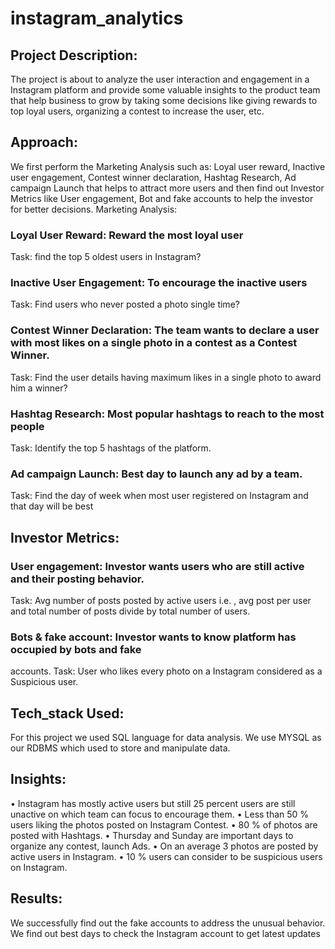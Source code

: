 # instagram_analytics
## Project Description:
The project is about to analyze the user interaction and engagement in a Instagram platform
and provide some valuable insights to the product team that help business to grow by taking
some decisions like giving rewards to top loyal users, organizing a contest to increase the user,
etc.

## Approach:
We first perform the Marketing Analysis such as: Loyal user reward, Inactive user
engagement, Contest winner declaration, Hashtag Research, Ad campaign Launch that helps
to attract more users and then find out Investor Metrics like User engagement, Bot and fake
accounts to help the investor for better decisions.
Marketing Analysis:
### Loyal User Reward: Reward the most loyal user
Task: find the top 5 oldest users in Instagram?

### Inactive User Engagement: To encourage the inactive users
Task: Find users who never posted a photo single time?

### Contest Winner Declaration: The team wants to declare a user with most likes on a single photo in a contest as a Contest Winner.
Task: Find the user details having maximum likes in a single photo to award him a winner?

### Hashtag Research: Most popular hashtags to reach to the most people
Task: Identify the top 5 hashtags of the platform.

### Ad campaign Launch: Best day to launch any ad by a team.
Task: Find the day of week when most user registered on Instagram and that day will be best

## Investor Metrics:
### User engagement: Investor wants users who are still active and their posting behavior.
Task: Avg number of posts posted by active users i.e. , avg post per user and total number of
posts divide by total number of users.

### Bots & fake account: Investor wants to know platform has occupied by bots and fake
accounts.
Task: User who likes every photo on a Instagram considered as a Suspicious user.

## Tech_stack Used:
For this project we used SQL language for data analysis.
We use MYSQL as our RDBMS which used to store and manipulate data.

## Insights:
• Instagram has mostly active users but still 25 percent users are still unactive on which
team can focus to encourage them.
• Less than 50 % users liking the photos posted on Instagram Contest.
• 80 % of photos are posted with Hashtags.
• Thursday and Sunday are important days to organize any contest, launch Ads.
• On an average 3 photos are posted by active users in Instagram.
• 10 % users can consider to be suspicious users on Instagram.
## Results:
We successfully find out the fake accounts to address the unusual behavior.
We find out best days to check the Instagram account to get latest updates
